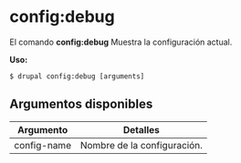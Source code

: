 # config:debug
El comando **config:debug** Muestra la configuración actual.

**Uso:**
```
$ drupal config:debug [arguments] 
```


## Argumentos disponibles
Argumento | Detalles
---------|-------------
config-name | Nombre de la configuración.
